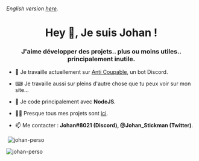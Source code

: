 ###### English version [here](https://github.com/johan-perso/johan-perso/blob/main/README-en.md).

<h1 align="center">Hey 👋, Je suis Johan !</h1>
<h3 align="center">J'aime développer des projets.. plus ou moins utiles.. principalement inutile.</h3>

- 🔭 Je travaille actuellement sur [Anti Coupable](https://johan-perso.github.io/anticoupable-web.github.io/), un bot Discord.

- ⌨ Je travaille aussi sur pleins d'autre chose que tu peux voir sur mon site...

- 🌱 Je code principalement avec **NodeJS**.

- 👨‍💻 Presque tous mes projets sont [ici](https://johan-perso.glitch.me).

- 📫 Me contacter : **Johan#8021 (Discord), @Johan_Stickman (Twitter)**.

<p>&nbsp;<img align="center" src="https://github-readme-stats.vercel.app/api?username=johan-perso&show_icons=true&locale=en" alt="johan-perso" /></p>

<p><img align="left" src="https://github-readme-stats.vercel.app/api/top-langs?username=johan-perso&show_icons=true&locale=en&layout=compact" alt="johan-perso" /></p>
<!-- Fait avec https://rahuldkjain.github.io/gh-profile-readme-generator -->
